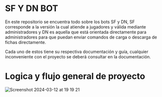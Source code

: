 # SF Y DN BOT

En este repositorio se encuentra todo sobre los bots SF y DN, SF corresponde a la versión la cual atiende a jugadores y válida mediante administradores y DN es aquella que está orientada directamente para administradores para que puedan enviar comandos de carga o descarga de fichas directamente.

Cada uno de estos tiene su respectiva documentación y guía, cualquier inconveniente con el proyecto se deberá consultar en la documentación.

# Logica y flujo general de proyecto

![Screenshot 2024-03-12 at 19 19 21](https://github.com/joaquinmetayer/875543/assets/83543601/098f1fb2-f487-4c8c-b9b1-5d2f06757b10)
